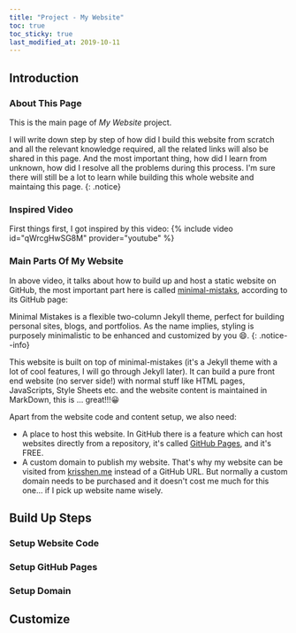 ```yaml
---
title: "Project - My Website"
toc: true
toc_sticky: true
last_modified_at: 2019-10-11
---
```


## Introduction

### About This Page

This is the main page of *My Website* project.

I will write down step by step of how did I build this website from scratch and all the relevant knowledge required, all the related links will also be shared in this page. And the most important thing, how did I learn from unknown, how did I resolve all the problems during this process. I'm sure there will still be a lot to learn while building this whole website and maintaing this page. 
{: .notice}

### Inspired Video

First things first, I got inspired by this video:
{% include video id="qWrcgHwSG8M" provider="youtube" %}

### Main Parts Of My Website

In above video, it talks about how to build up and host a static website on GitHub, the most important part here is called [minimal-mistaks](https://github.com/mmistakes/minimal-mistakes), according to its GitHub page:

Minimal Mistakes is a flexible two-column Jekyll theme, perfect for building personal sites, blogs, and portfolios. As the name implies, styling is purposely minimalistic to be enhanced and customized by you 😄.
{: .notice--info}

This website is built on top of minimal-mistakes (it's a Jekyll theme with a lot of cool features, I will go through Jekyll later). It can build a pure front end website (no server side!) with normal stuff like HTML pages, JavaScripts, Style Sheets etc. and the website content is maintained in MarkDown, this is ... great!!!😀 

Apart from the website code and content setup, we also need:

- A place to host this website. In GitHub there is a feature which can host websites directly from a repository, it's called [GitHub Pages](https://pages.github.com/), and it's FREE.
- A custom domain to publish my website. That's why my website can be visited from [krisshen.me](https://krisshen.me) instead of a GitHub URL. But normally a custom domain needs to be purchased and it doesn't cost me much for this one... if I pick up website name wisely.

## Build Up Steps

### Setup Website Code

### Setup GitHub Pages

### Setup Domain

## Customize
